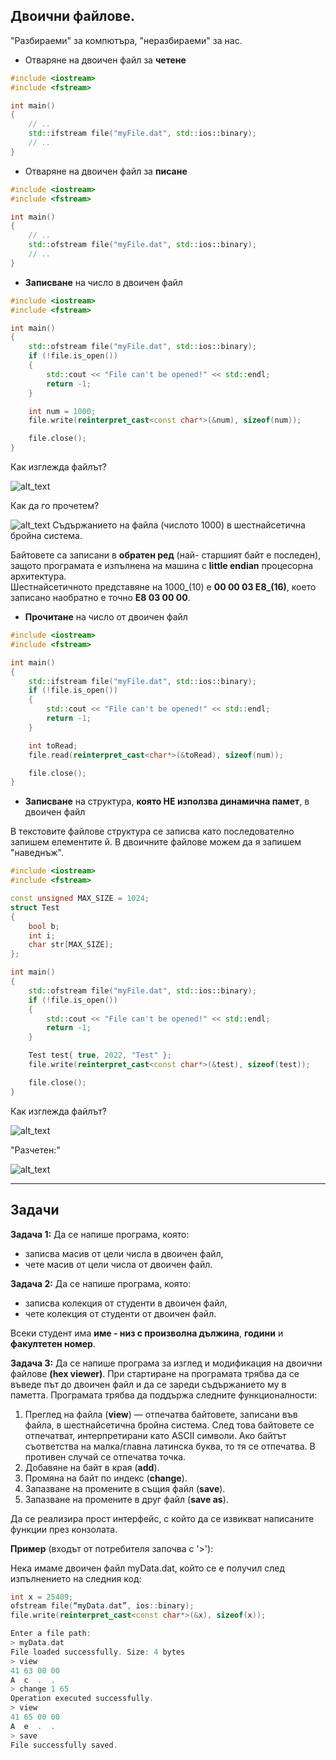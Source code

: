 ## Двоични файлове.
"Разбираеми" за компютъра, "неразбираеми" за нас.  

- Отваряне на двоичен файл за **четене**  
```c++
#include <iostream>
#include <fstream>

int main()
{
    // ..
    std::ifstream file("myFile.dat", std::ios::binary);
    // ..
}
```

- Отваряне на двоичен файл за **писане**  
```c++
#include <iostream>
#include <fstream>

int main()
{
    // ..
    std::ofstream file("myFile.dat", std::ios::binary);
    // ..
}
```

- **Записване** на число в двоичен файл  
```c++
#include <iostream>
#include <fstream>

int main()
{
    std::ofstream file("myFile.dat", std::ios::binary);
    if (!file.is_open())
    {
        std::cout << "File can't be opened!" << std::endl;
        return -1;
    }

    int num = 1000;
    file.write(reinterpret_cast<const char*>(&num), sizeof(num));

    file.close();
}
```
Как изглежда файлът?  

![alt_text](https://github.com/MariaGrozdeva/Object-oriented_programming_FMI/blob/main/Sem_03/images/binFile1.png)

Как да го прочетем?  

![alt_text](https://github.com/MariaGrozdeva/Object-oriented_programming_FMI/blob/main/Sem_03/images/binFile1HexViewer.png)
Съдържанието на файла (числото 1000) в шестнайсетична бройна система.  

Байтовете са записани в **обратен ред** (най- старшият байт е последен), защото програмата е изпълнена на машина с **little endian** процесорна архитектура.  
Шестнайсетичното представяне на 1000_(10) е **00 00 03 E8_(16)**, което записано наобратно е точно **E8 03 00 00**.  

- **Прочитане** на число от двоичен файл  
```c++
#include <iostream>
#include <fstream>

int main()
{
    std::ifstream file("myFile.dat", std::ios::binary);
    if (!file.is_open())
    {
        std::cout << "File can't be opened!" << std::endl;
        return -1;
    }

    int toRead;
    file.read(reinterpret_cast<char*>(&toRead), sizeof(num));

    file.close();
}
```

- **Записване** на структура, **която НЕ използва динамична памет**, в двоичен файл  

В текстовите файлове структура се записва като последователно запишем елементите й. В двоичните файлове можем да я запишем "наведнъж".  
```c++
#include <iostream>
#include <fstream>

const unsigned MAX_SIZE = 1024;
struct Test
{
    bool b;
    int i;
    char str[MAX_SIZE];
};

int main()
{
    std::ofstream file("myFile.dat", std::ios::binary);
    if (!file.is_open())
    {
        std::cout << "File can't be opened!" << std::endl;
        return -1;
    }

    Test test{ true, 2022, "Test" };
    file.write(reinterpret_cast<const char*>(&test), sizeof(test));

    file.close();
}
```

Как изглежда файлът?  

![alt_text](https://github.com/MariaGrozdeva/Object-oriented_programming_FMI/blob/main/Sem_03/images/binFile2.png)

"Разчетен:"  

![alt_text](https://github.com/MariaGrozdeva/Object-oriented_programming_FMI/blob/main/Sem_03/images/binFile2HexViewer.png)

---

## Задачи

**Задача 1:** Да се напише програма, която:  
- записва масив от цели числа в двоичен файл,
- чете масив от цели числа от двоичен файл.  

**Задача 2:** Да се напише програма, която:  
- записва колекция от студенти в двоичен файл,
- чете колекция от студенти от двоичен файл.  

Всеки студент има **име - низ с произволна дължина**, **години** и **факултетен номер**.  

**Задача 3:** Да се напише програма за изглед и модификация на двоични файлове **(hex viewer)**. При стартиране на програмата трябва да се въведе път до двоичен файл и да се зареди съдържанието му в паметта. Програмата трябва да поддържа следните функционалности:

1. Преглед на файла (**view**) — отпечатва байтовете, записани във файла, в шестнайсетична бройна система. След това байтовете се отпечатват, интерпретирани като ASCII символи. Ако байтът съответства на малка/главна латинска буква, то тя се отпечатва. В противен случай се отпечатва точка.
2. Добавяне на байт в края (**add**).
3. Промяна на байт по индекс (**change**).
4. Запазване на промените в същия файл (**save**).
5. Запазване на промените в друг файл (**save as**).

Да се реализира прост интерфейс, с който да се извикват написаните функции през конзолата.  

**Пример**  (входът от потребителя започва с '>'):

Нека имаме двоичен файл myData.dat, който се е получил след изпълнението на следния код:

```c++
int x = 25409;
ofstream file(“myData.dat”, ios::binary);
file.write(reinterpret_cast<const char*>(&x), sizeof(x));
```

```c++
Enter a file path:
> myData.dat
File loaded successfully. Size: 4 bytes
> view
41 63 00 00
A  c  .  .
> change 1 65
Operation executed successfully.
> view
41 65 00 00
A  e  .  .
> save
File successfully saved.
```
